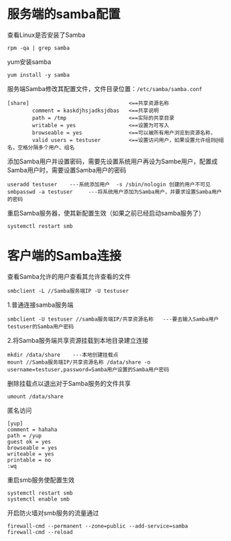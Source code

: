 # 服务端的samba配置
查看Linux是否安装了Samba
```
rpm -qa | grep samba
```
yum安装samba
```
yum install -y samba
```

服务端Samba修改其配置文件，文件目录位置：`/etc/samba/samba.conf`
```
[share]                                <==共享资源名称
        comment = kaskdjhsjadksjdbas   <==共享说明
        path = /tmp                    <==实际的共享目录
        writable = yes                 <==设置为可写入
        browseable = yes               <==可以被所有用户浏览到资源名称，
        valid users = testuser         <==设置访问用户，如果设置允许组则@组名，空格分隔多个用户、组名
```

添加Samba用户并设置密码，需要先设置系统用户再设为Sambe用户，配置成Samba用户时，需要设置Samba用户的密码
```
useradd testuser    ---系统添加用户  -s /sbin/nologin 创建的用户不可见
smbpasswd -a testuser     ---将系统用户添加为Samba用户，并要求设置Samba用户的密码
```
重启Samba服务器，使其新配置生效（如果之前已经启动samba服务了）
```
systemctl restart smb
```
# 客户端的Samba连接
查看Samba允许的用户查看其允许查看的文件
```
smbclient -L //Samba服务端IP -U testuser
```
1.普通连接samba服务端
```
smbclient -U testuser //samba服务端IP/共享资源名称   ---要去输入Samba用户testuser的Samba用户密码
```
2.将Samba服务端共享资源挂载到本地目录建立连接
```
mkdir /data/share    ---本地创建挂载点
mount //Samba服务端IP/共享资源名称 /data/share -o username=testuser,password=Samba用户设置的Samba用户密码
```
删除挂载点以退出对于Samba服务的文件共享
```
umount /data/share
```

匿名访问
```
[yup]
comment = hahaha
path = /yup
guest ok = yes
browseable = yes
writeable = yes
printable = no
:wq
```
重启smb服务使配置生效
```
systemctl restart smb
systemctl enable smb
```
开启防火墙对smb服务的流量通过
```
firewall-cmd --permanent --zone=public --add-service=samba
firewall-cmd --reload
```
